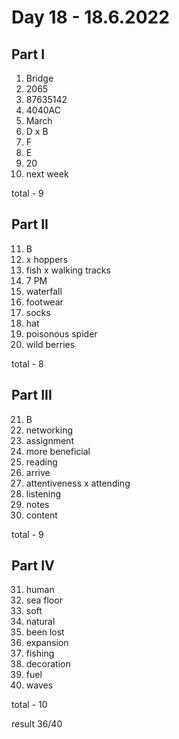 # Day 18 - 18.6.2022

## Part I

1. Bridge
2. 2065
3. 87635142
4. 4040AC
5. March
6. D x B
7. F
8. E
9. 20
10. next week

total - 9

## Part II

11. B
12. x hoppers
13. fish x walking tracks
14. 7 PM
15. waterfall
16. footwear
17. socks
18. hat
19. poisonous spider
20. wild berries

total - 8

## Part III

21. B
22. networking
23. assignment
24. more beneficial
25. reading
26. arrive
27. attentiveness x attending
28. listening
29. notes
30. content

total - 9

## Part IV

31. human
32. sea floor
33. soft
34. natural
35. been lost
36. expansion
37. fishing
38. decoration
39. fuel
40. waves

total - 10

result 36/40
